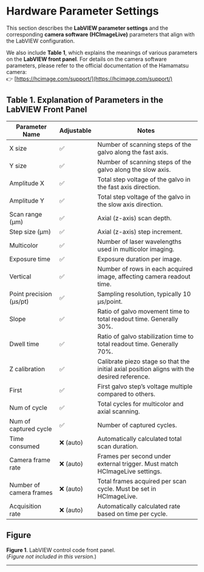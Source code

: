 # Hardware Parameter Settings

This section describes the **LabVIEW parameter settings** and the corresponding **camera software (HCImageLive)** parameters that align with the LabVIEW configuration.

We also include **Table 1**, which explains the meanings of various parameters on the **LabVIEW front panel**. For details on the camera software parameters, please refer to the official documentation of the Hamamatsu camera:  
👉 [https://hcimage.com/support/](https://hcimage.com/support/)

## Table 1. Explanation of Parameters in the LabVIEW Front Panel

| **Parameter Name**        | **Adjustable** | **Notes**                                                                                      |
|---------------------------|----------------|------------------------------------------------------------------------------------------------|
| X size                    | ✅             | Number of scanning steps of the galvo along the fast axis.                                     |
| Y size                    | ✅             | Number of scanning steps of the galvo along the slow axis.                                     |
| Amplitude X              | ✅             | Total step voltage of the galvo in the fast axis direction.                                    |
| Amplitude Y              | ✅             | Total step voltage of the galvo in the slow axis direction.                                    |
| Scan range (μm)          | ✅             | Axial (z-axis) scan depth.                                                                     |
| Step size (μm)           | ✅             | Axial (z-axis) step increment.                                                                 |
| Multicolor               | ✅             | Number of laser wavelengths used in multicolor imaging.                                        |
| Exposure time            | ✅             | Exposure duration per image.                                                                   |
| Vertical                 | ✅             | Number of rows in each acquired image, affecting camera readout time.                          |
| Point precision (μs/pt)  | ✅             | Sampling resolution, typically 10 μs/point.                                                     |
| Slope                    | ✅             | Ratio of galvo movement time to total readout time. Generally 30%.                             |
| Dwell time               | ✅             | Ratio of galvo stabilization time to total readout time. Generally 70%.                        |
| Z calibration            | ✅             | Calibrate piezo stage so that the initial axial position aligns with the desired reference.    |
| First                    | ✅             | First galvo step’s voltage multiple compared to others.                                        |
| Num of cycle             | ✅             | Total cycles for multicolor and axial scanning.                                                |
| Num of captured cycle    | ✅             | Number of captured cycles.                                                                     |
| Time consumed            | ❌ (auto)       | Automatically calculated total scan duration.                                                  |
| Camera frame rate        | ❌ (auto)       | Frames per second under external trigger. Must match HCImageLive settings.                     |
| Number of camera frames  | ❌ (auto)       | Total frames acquired per scan cycle. Must be set in HCImageLive.                              |
| Acquisition rate         | ❌ (auto)       | Automatically calculated rate based on time per cycle.                                         |

## Figure

**Figure 1**. LabVIEW control code front panel.  
(*Figure not included in this version.*)

---
